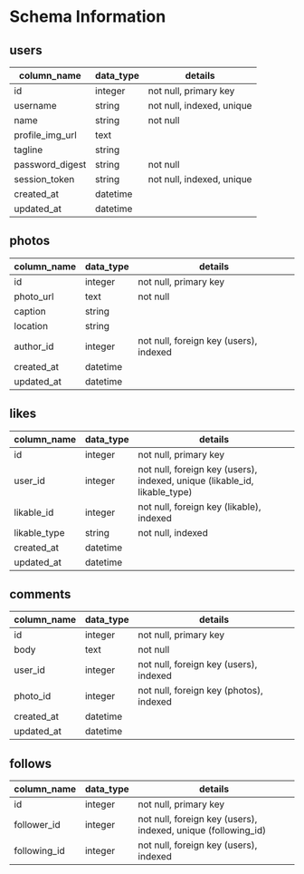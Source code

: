 # Schema Information

## users
column_name     | data_type | details
----------------|-----------|-----------------------
id              | integer   | not null, primary key
username        | string    | not null, indexed, unique
name            | string    | not null
profile_img_url | text      |
tagline         | string    |
password_digest | string    | not null
session_token   | string    | not null, indexed, unique
created_at      | datetime  |
updated_at      | datetime  |



## photos
column_name | data_type | details
------------|-----------|-----------------------
id          | integer   | not null, primary key
photo_url   | text      | not null
caption     | string    |
location    | string    |
author_id   | integer   | not null, foreign key (users), indexed
created_at  | datetime  |
updated_at  | datetime  |


## likes
column_name  | data_type | details
-------------|-----------|-----------------------
id           | integer   | not null, primary key
user_id      | integer   | not null, foreign key (users), indexed, unique (likable_id, likable_type)
likable_id   | integer   | not null, foreign key (likable), indexed
likable_type | string    | not null, indexed
created_at   | datetime  |
updated_at   | datetime  |


## comments
column_name | data_type | details
------------|-----------|-----------------------
id          | integer   | not null, primary key
body        | text      | not null
user_id     | integer   | not null, foreign key (users), indexed
photo_id    | integer   | not null, foreign key (photos), indexed
created_at  | datetime  |
updated_at  | datetime  |


## follows
column_name     | data_type | details
----------------|-----------|-----------------------
id              | integer   | not null, primary key
follower_id     | integer   | not null, foreign key (users), indexed, unique (following_id)
following_id    | integer   | not null, foreign key (users), indexed
